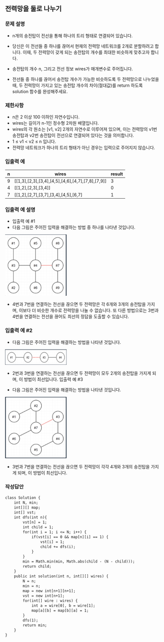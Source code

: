 ## 전력망을 둘로 나누기
### 문제 설명
- n개의 송전탑이 전선을 통해 하나의 트리 형태로 연결되어 있습니다. 
- 당신은 이 전선들 중 하나를 끊어서 현재의 전력망 네트워크를 2개로 분할하려고 합니다. 이때, 두 전력망이 갖게 되는 송전탑의 개수를 최대한 비슷하게 맞추고자 합니다.

- 송전탑의 개수 n, 그리고 전선 정보 wires가 매개변수로 주어집니다. 
- 전선들 중 하나를 끊어서 송전탑 개수가 가능한 비슷하도록 두 전력망으로 나누었을 때, 두 전력망이 가지고 있는 송전탑 개수의 차이(절대값)를 return 하도록 solution 함수를 완성해주세요.

### 제한사항
- n은 2 이상 100 이하인 자연수입니다.
- wires는 길이가 n-1인 정수형 2차원 배열입니다.
- wires의 각 원소는 [v1, v2] 2개의 자연수로 이루어져 있으며, 이는 전력망의 v1번 송전탑과 v2번 송전탑이 전선으로 연결되어 있다는 것을 의미합니다.
- 1 ≤ v1 < v2 ≤ n 입니다.
- 전력망 네트워크가 하나의 트리 형태가 아닌 경우는 입력으로 주어지지 않습니다.

### 입출력 예
|n|wires|result|
|--|--|--|
|9|[[1,3],[2,3],[3,4],[4,5],[4,6],[4,7],[7,8],[7,9]]|3|
|4|[[1,2],[2,3],[3,4]]|0|
|7|[[1,2],[2,7],[3,7],[3,4],[4,5],[6,7]|1|

### 입출력 예 설명
- 입출력 예 #1
- 다음 그림은 주어진 입력을 해결하는 방법 중 하나를 나타낸 것입니다.

<img src="./img/1.png" width = "200" height="200">

- 4번과 7번을 연결하는 전선을 끊으면 두 전력망은 각 6개와 3개의 송전탑을 가지며, 이보다 더 비슷한 개수로 전력망을 나눌 수 없습니다.
또 다른 방법으로는 3번과 4번을 연결하는 전선을 끊어도 최선의 정답을 도출할 수 있습니다.
### 입출력 예 #2
- 다음 그림은 주어진 입력을 해결하는 방법을 나타낸 것입니다.

<img src="./img/2.png" width = "200" height="50">

- 2번과 3번을 연결하는 전선을 끊으면 두 전력망이 모두 2개의 송전탑을 가지게 되며, 이 방법이 최선입니다.
입출력 예 #3

- 다음 그림은 주어진 입력을 해결하는 방법을 나타낸 것입니다.

<img src="./img/3.png" width = "200" height="200">

- 3번과 7번을 연결하는 전선을 끊으면 두 전력망이 각각 4개와 3개의 송전탑을 가지게 되며, 이 방법이 최선입니다.

### 작성답안
```
class Solution {
    int N, min;
    int[][] map;
    int[] vst;
    int dfs(int n){
        vst[n] = 1;
        int child = 1;
        for(int i = 1; i <= N; i++) {
            if(vst[i] == 0 && map[n][i] == 1) {
                vst[i] = 1;
                child += dfs(i);
            }
        }
        min = Math.min(min, Math.abs(child - (N - child)));
        return child;
    }
    public int solution(int n, int[][] wires) {
        N = n;
        min = n;
        map = new int[n+1][n+1];
        vst = new int[n+1];
        for(int[] wire : wires) {
            int a = wire[0], b = wire[1];
            map[a][b] = map[b][a] = 1;
        }
        dfs(1);
        return min;
    }
}
```